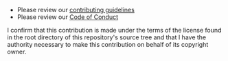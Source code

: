 <!--
Thank you for your interest in and contributing to ASHIRT! There
are a few simple things to check before submitting your pull request
that can help with the review process. We only seek to accept code that you are authorized to contribute to the project. This pull request template is included on our projects so that your contributions are made with the following confirmation: I confirm that this contribution is made under the terms of the license found in the root directory of this repository's source tree and that I have the authority necessary to make this contribution on behalf of its copyright owner.
-->

- Please review our [contributing guidelines](https://github.com/theparanoids/aterm/blob/master/Contributing.md)
- Please review our [Code of Conduct](https://github.com/theparanoids/aterm/blob/master/Code-of-Conduct.md)

I confirm that this contribution is made under the terms of the license found in the root directory of this repository's source tree and that I have the authority necessary to make this contribution on behalf of its copyright owner.